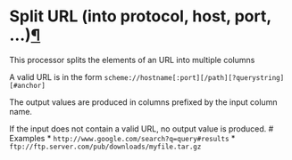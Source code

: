 Split URL (into protocol, host, port, …)[¶](#split-url-into-protocol-host-port "Permalink to this heading")
===========================================================================================================


This processor splits the elements of an URL into multiple columns


A valid URL is in the form
`scheme://hostname[:port][/path][?querystring][#anchor]`


The output values are produced in columns prefixed by the input column
name.


If the input does not contain a valid URL, no output value is produced.
\# Examples \* `http://www.google.com/search?q=query#results` \*
`ftp://ftp.server.com/pub/downloads/myfile.tar.gz`